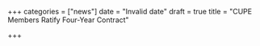 +++
categories = ["news"]
date = "Invalid date"
draft = true
title = "CUPE Members Ratify Four-Year Contract"

+++
